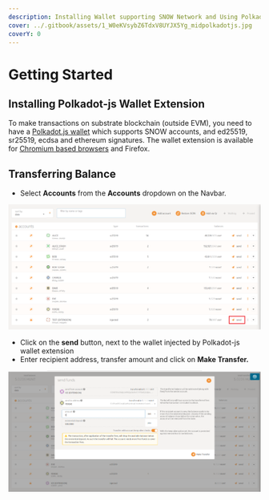 ```yaml
---
description: Installing Wallet supporting SNOW Network and Using Polkadot.js
cover: ../.gitbook/assets/1_W0eKVsybZ6TdxV8UYJX5Yg_midpolkadotjs.jpg
coverY: 0
---
```


# Getting Started

## Installing Polkadot-js Wallet Extension

To make transactions on substrate blockchain (outside EVM), you need to have a [Polkadot.js wallet](https://polkadot.js.org/extension/) which supports SNOW accounts, and ed25519, sr25519, ecdsa and ethereum signatures. The wallet extension is available for [Chromium based browsers](https://en.wikipedia.org/wiki/Chromium\_\(web\_browser\)) and Firefox.

## Transferring Balance

* Select **Accounts** from the **Accounts** dropdown on the Navbar.

![](<../.gitbook/assets/polkadot1 (1).png>)

* Click on the **send** button, next to the wallet injected by Polkadot-js wallet extension
* Enter recipient address, transfer amount and click on **Make Transfer.**

![](<../.gitbook/assets/image (1) (1) (1) (1) (1).png>)

